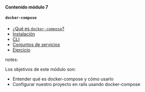 #### Contenido módulo 7

#### `docker-compose`

* [¿Qué es `docker-compose`?](#/concepts)
* [Instalación](#/installation)
* [CLI](#/cli)
* [Conjuntos de servicios](#/service-sets)
* [Ejercicio](/#exercise)

notes:

Los objetivos de este módulo son:

* Entender qué es docker-compose y cómo usarlo
* Configurar nuestro proyecto en rails usando docker-compose